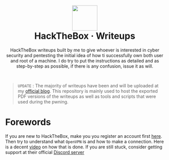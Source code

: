 <h1 align="center">
    <img src="https://media4.giphy.com/media/v1.Y2lkPTc5MGI3NjExcDd3Y2xtMTU1Z3liOHlkM3M5cG5oY2lmNWZ3c2w1a2prYjB2MzNlZyZlcD12MV9pbnRlcm5hbF9naWZfYnlfaWQmY3Q9cw/2DUl6BtXGAx2uyqIas/giphy.webp" height="80" />
    <br/>
    HackTheBox &middot; Writeups

</h1>
    <p align="center">HackTheBox writeups built by me to give whoever is interested in cyber security and pentesting the initial idea of how ti successfully own both user and root of a machine. I do try to put the instructions as detailed and as step-by-step as possible, if there is any confusion, issue it as will.</p>

<br>

> `UPDATE` : The majority of writeups have been and will be uploaded at my [official blog](https://blog.hackernese.com/). This repository is mainly used to host the exported PDF versions of the writeups as well as tools and scripts that were used during the pwning.

# Forewords

If you are new to HackTheBox, make you you register an account first [here](https://www.hackthebox.com/). Then try to understand what `OpenVPN` is and how to make a connection. Here is a decent [video](https://www.youtube.com/watch?v=uyqk4zl6eyU) on how that is done.
If you are still stuck, consider getting support at their official [Discord server](https://discord.com/invite/hRXnCFA)
